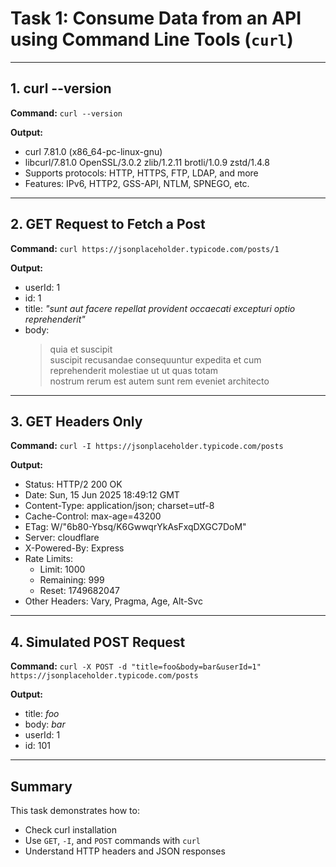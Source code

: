 # Task 1: Consume Data from an API using Command Line Tools (`curl`)

---

## 1. curl --version

**Command:**
`curl --version`

**Output:**

- curl 7.81.0 (x86_64-pc-linux-gnu)
- libcurl/7.81.0 OpenSSL/3.0.2 zlib/1.2.11 brotli/1.0.9 zstd/1.4.8
- Supports protocols: HTTP, HTTPS, FTP, LDAP, and more
- Features: IPv6, HTTP2, GSS-API, NTLM, SPNEGO, etc.

---

## 2. GET Request to Fetch a Post

**Command:**
`curl https://jsonplaceholder.typicode.com/posts/1`

**Output:**

- userId: 1  
- id: 1  
- title: *"sunt aut facere repellat provident occaecati excepturi optio reprehenderit"*  
- body:  
  > quia et suscipit  
  > suscipit recusandae consequuntur expedita et cum  
  > reprehenderit molestiae ut ut quas totam  
  > nostrum rerum est autem sunt rem eveniet architecto

---

## 3. GET Headers Only

**Command:**
`curl -I https://jsonplaceholder.typicode.com/posts`

**Output:**

- Status: HTTP/2 200 OK  
- Date: Sun, 15 Jun 2025 18:49:12 GMT  
- Content-Type: application/json; charset=utf-8  
- Cache-Control: max-age=43200  
- ETag: W/"6b80-Ybsq/K6GwwqrYkAsFxqDXGC7DoM"  
- Server: cloudflare  
- X-Powered-By: Express  
- Rate Limits:  
  - Limit: 1000  
  - Remaining: 999  
  - Reset: 1749682047  
- Other Headers: Vary, Pragma, Age, Alt-Svc

---

## 4. Simulated POST Request

**Command:**
`curl -X POST -d "title=foo&body=bar&userId=1" https://jsonplaceholder.typicode.com/posts`

**Output:**

- title: *foo*  
- body: *bar*  
- userId: 1  
- id: 101

---

## Summary

This task demonstrates how to:
- Check curl installation
- Use `GET`, `-I`, and `POST` commands with `curl`
- Understand HTTP headers and JSON responses
